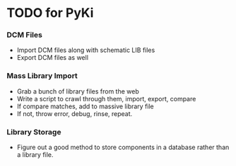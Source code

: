 TODO for PyKi
=============

### DCM Files ###
* Import DCM files along with schematic LIB files
* Export DCM files as well

### Mass Library Import ###
* Grab a bunch of library files from the web
* Write a script to crawl through them, import, export, compare
* If compare matches, add to massive library file
* If not, throw error, debug, rinse, repeat.

### Library Storage ###
* Figure out a good method to store components in a database rather than a 
  library file.


